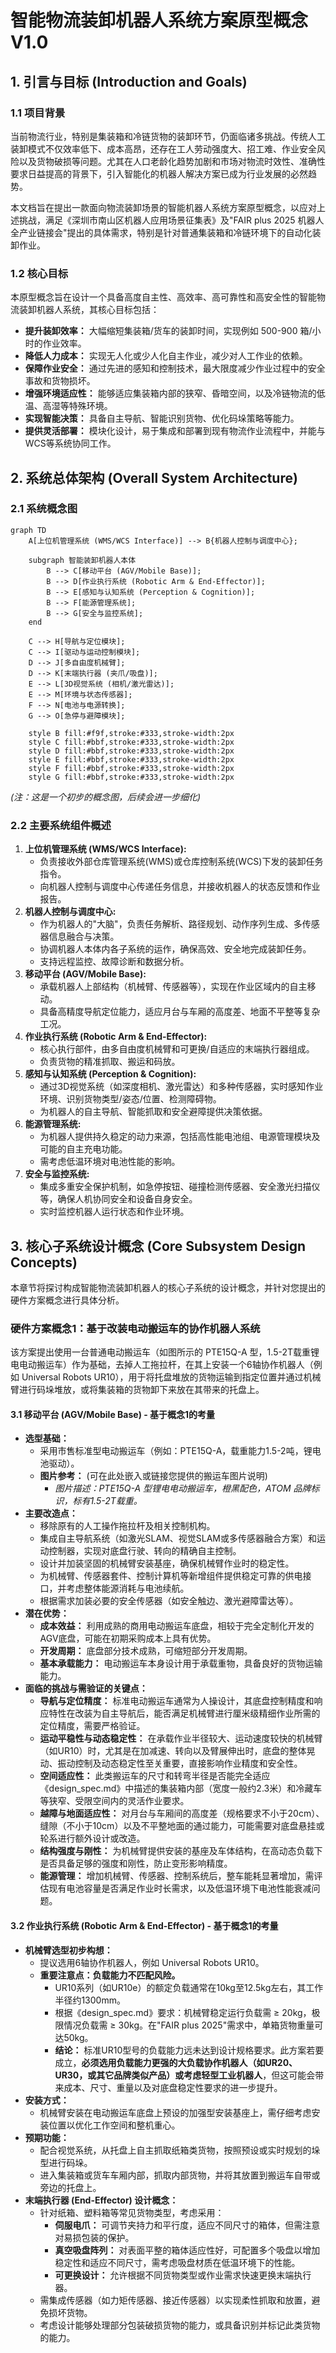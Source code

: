 # 智能物流装卸机器人系统方案原型概念 V1.0

## 1. 引言与目标 (Introduction and Goals)

### 1.1 项目背景

当前物流行业，特别是集装箱和冷链货物的装卸环节，仍面临诸多挑战。传统人工装卸模式不仅效率低下、成本高昂，还存在工人劳动强度大、招工难、作业安全风险以及货物破损等问题。尤其在人口老龄化趋势加剧和市场对物流时效性、准确性要求日益提高的背景下，引入智能化的机器人解决方案已成为行业发展的必然趋势。

本文档旨在提出一款面向物流装卸场景的智能机器人系统方案原型概念，以应对上述挑战，满足《深圳市南山区机器人应用场景征集表》及"FAIR plus 2025 机器人全产业链接会"提出的具体需求，特别是针对普通集装箱和冷链环境下的自动化装卸作业。

### 1.2 核心目标

本原型概念旨在设计一个具备高度自主性、高效率、高可靠性和高安全性的智能物流装卸机器人系统，其核心目标包括：

*   **提升装卸效率：** 大幅缩短集装箱/货车的装卸时间，实现例如 500-900 箱/小时的作业效率。
*   **降低人力成本：** 实现无人化或少人化自主作业，减少对人工作业的依赖。
*   **保障作业安全：** 通过先进的感知和控制技术，最大限度减少作业过程中的安全事故和货物损坏。
*   **增强环境适应性：** 能够适应集装箱内部的狭窄、昏暗空间，以及冷链物流的低温、高湿等特殊环境。
*   **实现智能决策：** 具备自主导航、智能识别货物、优化码垛策略等能力。
*   **提供灵活部署：** 模块化设计，易于集成和部署到现有物流作业流程中，并能与WCS等系统协同工作。

## 2. 系统总体架构 (Overall System Architecture)

### 2.1 系统概念图

```mermaid
graph TD
    A[上位机管理系统 (WMS/WCS Interface)] --> B{机器人控制与调度中心};

    subgraph 智能装卸机器人本体
        B --> C[移动平台 (AGV/Mobile Base)];
        B --> D[作业执行系统 (Robotic Arm & End-Effector)];
        B --> E[感知与认知系统 (Perception & Cognition)];
        B --> F[能源管理系统];
        B --> G[安全与监控系统];
    end

    C --> H[导航与定位模块];
    C --> I[驱动与运动控制模块];
    D --> J[多自由度机械臂];
    D --> K[末端执行器 (夹爪/吸盘)];
    E --> L[3D视觉系统 (相机/激光雷达)];
    E --> M[环境与状态传感器];
    F --> N[电池与电源转换];
    G --> O[急停与避障模块];

    style B fill:#f9f,stroke:#333,stroke-width:2px
    style C fill:#bbf,stroke:#333,stroke-width:2px
    style D fill:#bbf,stroke:#333,stroke-width:2px
    style E fill:#bbf,stroke:#333,stroke-width:2px
    style F fill:#bbf,stroke:#333,stroke-width:2px
    style G fill:#bbf,stroke:#333,stroke-width:2px
```
*(注：这是一个初步的概念图，后续会进一步细化)*

### 2.2 主要系统组件概述

1.  **上位机管理系统 (WMS/WCS Interface):**
    *   负责接收外部仓库管理系统(WMS)或仓库控制系统(WCS)下发的装卸任务指令。
    *   向机器人控制与调度中心传递任务信息，并接收机器人的状态反馈和作业报告。
2.  **机器人控制与调度中心:**
    *   作为机器人的"大脑"，负责任务解析、路径规划、动作序列生成、多传感器信息融合与决策。
    *   协调机器人本体内各子系统的运作，确保高效、安全地完成装卸任务。
    *   支持远程监控、故障诊断和数据分析。
3.  **移动平台 (AGV/Mobile Base):**
    *   承载机器人上部结构（机械臂、传感器等），实现在作业区域内的自主移动。
    *   具备高精度导航定位能力，适应月台与车厢的高度差、地面不平整等复杂工况。
4.  **作业执行系统 (Robotic Arm & End-Effector):**
    *   核心执行部件，由多自由度机械臂和可更换/自适应的末端执行器组成。
    *   负责货物的精准抓取、搬运和码放。
5.  **感知与认知系统 (Perception & Cognition):**
    *   通过3D视觉系统（如深度相机、激光雷达）和多种传感器，实时感知作业环境、识别货物类型/姿态/位置、检测障碍物。
    *   为机器人的自主导航、智能抓取和安全避障提供决策依据。
6.  **能源管理系统:**
    *   为机器人提供持久稳定的动力来源，包括高性能电池组、电源管理模块及可能的自主充电功能。
    *   需考虑低温环境对电池性能的影响。
7.  **安全与监控系统:**
    *   集成多重安全保护机制，如急停按钮、碰撞检测传感器、安全激光扫描仪等，确保人机协同安全和设备自身安全。
    *   实时监控机器人运行状态和作业环境。

## 3. 核心子系统设计概念 (Core Subsystem Design Concepts)

本章节将探讨构成智能物流装卸机器人的核心子系统的设计概念，并针对您提出的硬件方案概念进行具体分析。

### 硬件方案概念1：基于改装电动搬运车的协作机器人系统

该方案提出使用一台普通电动搬运车（如图所示的 PTE15Q-A 型，1.5-2T载重锂电电动搬运车）作为基础，去掉人工拖拉杆，在其上安装一个6轴协作机器人（例如 Universal Robots UR10），用于将托盘堆放的货物运输到指定位置并通过机械臂进行码垛堆放，或将集装箱的货物卸下来放在其带来的托盘上。

#### 3.1 移动平台 (AGV/Mobile Base) - 基于概念1的考量

*   **选型基础：**
    *   采用市售标准型电动搬运车（例如：PTE15Q-A，载重能力1.5-2吨，锂电池驱动）。
    *   **图片参考：** (可在此处嵌入或链接您提供的搬运车图片说明)
        *   *图片描述：PTE15Q-A 型锂电电动搬运车，橙黑配色，ATOM 品牌标识，标有1.5-2T载重。*
*   **主要改造点：**
    *   移除原有的人工操作拖拉杆及相关控制机构。
    *   集成自主导航系统（如激光SLAM、视觉SLAM或多传感器融合方案）和运动控制器，实现对底盘行驶、转向的精确自主控制。
    *   设计并加装坚固的机械臂安装基座，确保机械臂作业时的稳定性。
    *   为机械臂、传感器套件、控制计算机等新增组件提供稳定可靠的供电接口，并考虑整体能源消耗与电池续航。
    *   根据需求加装必要的安全传感器（如安全触边、激光避障雷达等）。
*   **潜在优势：**
    *   **成本效益：** 利用成熟的商用电动搬运车底盘，相较于完全定制化开发的AGV底盘，可能在初期采购成本上具有优势。
    *   **开发周期：** 底盘部分技术成熟，可缩短部分开发周期。
    *   **基本承载能力：** 电动搬运车本身设计用于承载重物，具备良好的货物运输能力。
*   **面临的挑战与需验证的关键点：**
    *   **导航与定位精度：** 标准电动搬运车通常为人操设计，其底盘控制精度和响应特性在改装为自主导航后，能否满足机械臂进行厘米级精细作业所需的定位精度，需要严格验证。
    *   **运动平稳性与动态稳定性：** 在承载作业半径较大、运动速度较快的机械臂（如UR10）时，尤其是在加减速、转向以及臂展伸出时，底盘的整体晃动、振动控制及动态稳定性至关重要，直接影响作业精度和安全性。
    *   **空间适应性：** 此类搬运车的尺寸和转弯半径是否能完全适应《design_spec.md》中描述的集装箱内部（宽度一般约2.3米）和冷藏车等狭窄、受限空间内的灵活作业要求。
    *   **越障与地面适应性：** 对月台与车厢间的高度差（规格要求不小于20cm）、缝隙（不小于10cm）以及不平整地面的通过能力，可能需要对底盘悬挂或轮系进行额外设计或改造。
    *   **结构强度与刚性：** 为机械臂提供安装的基座及车体结构，在高动态负载下是否具备足够的强度和刚性，防止变形影响精度。
    *   **能源管理：** 增加机械臂、传感器、控制系统后，整车能耗显著增加，需评估现有电池容量是否满足作业时长需求，以及低温环境下电池性能衰减问题。

#### 3.2 作业执行系统 (Robotic Arm & End-Effector) - 基于概念1的考量

*   **机械臂选型初步构想：**
    *   提议选用6轴协作机器人，例如 Universal Robots UR10。
    *   **重要注意点：负载能力不匹配风险。**
        *   UR10系列（如UR10e）的额定负载通常在10kg至12.5kg左右，其工作半径约1300mm。
        *   根据《design_spec.md》要求：机械臂稳定运行负载需 ≥ 20kg，极限情况负载需 ≥ 30kg。在"FAIR plus 2025"需求中，单箱货物重量可达50kg。
        *   **结论：** 标准UR10型号的负载能力远未达到设计规格要求。此方案若要成立，**必须选用负载能力更强的大负载协作机器人（如UR20、UR30，或其它品牌类似产品）或考虑轻型工业机器人**，但这可能会带来成本、尺寸、重量以及对底盘稳定性要求的进一步提升。
*   **安装方式：**
    *   机械臂安装在电动搬运车底盘上预设的加强型安装基座上，需仔细考虑安装位置以优化工作空间和整机重心。
*   **预期功能：**
    *   配合视觉系统，从托盘上自主抓取纸箱类货物，按照预设或实时规划的垛型进行码垛。
    *   进入集装箱或货车车厢内部，抓取内部货物，并将其放置到搬运车自带或旁边的托盘上。
*   **末端执行器 (End-Effector) 设计概念：**
    *   针对纸箱、塑料箱等常见货物类型，考虑采用：
        *   **伺服电爪：** 可调节夹持力和平行度，适应不同尺寸的箱体，但需注意对易损包装的保护。
        *   **真空吸盘阵列：** 对表面平整的箱体适应性好，可配置多个吸盘以增加稳定性和适应不同尺寸，需考虑吸盘材质在低温环境下的性能。
        *   **可更换设计：** 允许根据不同货物类型或作业需求快速更换末端执行器。
    *   需集成传感器（如力矩传感器、接近传感器）以实现柔性抓取和放置，避免损坏货物。
    *   考虑设计能够处理部分包装破损货物的能力，或具备识别并标记此类货物的能力。

